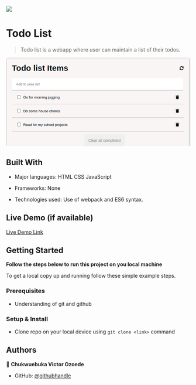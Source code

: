 ![](https://img.shields.io/badge/Microverse-blueviolet)

# Todo List

> Todo list is a webapp where user can maintain a list of their todos.

<img width="563" alt="Screenshot 2022-02-09 at 2 11 20 AM" src="./src/todoshoot1.png">


## Built With

- Major languages: 
    HTML 
    CSS 
    JavaScript

- Frameworks: 
     None

- Technologies used: 
     Use of webpack and ES6 syntax.

## Live Demo (if available)

[Live Demo Link](https://chukwuebukavictor.github.io/Todo_List/dist)
## Getting Started

**Follow the steps below to run this project on you local machine**


To get a local copy up and running follow these simple example steps.

### Prerequisites
- Understanding of git and github
### Setup & Install
- Clone repo on your local device using `git clone <link>` command

## Authors

👤 **Chukwuebuka Victor Ozoede**

- GitHub: [@githubhandle](https://github.com/chukwuebukaVictor)
